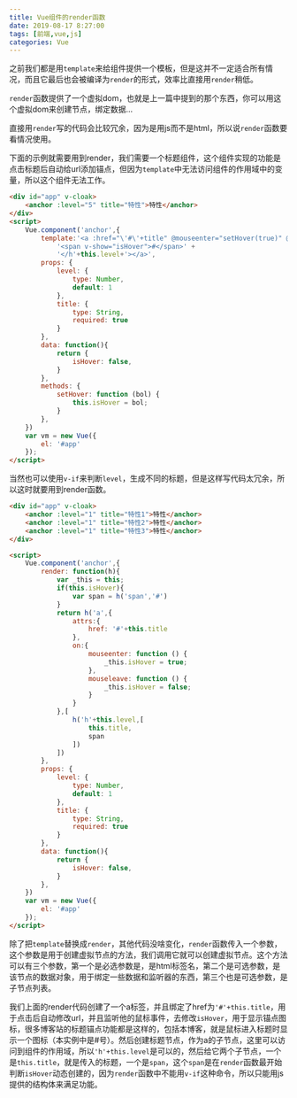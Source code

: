 ```yaml
---
title: Vue组件的render函数
date: 2019-08-17 8:27:00
tags: [前端,vue,js]
categories: Vue
---
```


之前我们都是用`template`来给组件提供一个模板，但是这并不一定适合所有情况，而且它最后也会被编译为`render`的形式，效率比直接用`render`稍低。

`render`函数提供了一个虚拟dom，也就是上一篇中提到的那个东西，你可以用这个虚拟dom来创建节点，绑定数据...

直接用`render`写的代码会比较冗余，因为是用js而不是html，所以说`render`函数要看情况使用。


下面的示例就需要用到render，我们需要一个标题组件，这个组件实现的功能是点击标题后自动给url添加锚点，但因为`template`中无法访问组件的作用域中的变量，所以这个组件无法工作。

```html
<div id="app" v-cloak>
    <anchor :level="5" title="特性">特性</anchor>
</div>
<script>
    Vue.component('anchor',{
        template:'<a :href="\'#\'+title" @mouseenter="setHover(true)" @mouseleave="setHover(false)"><h'+this.level+'><slot></slot>' +
            '<span v-show="isHover">#</span>' +
            '</h'+this.level+'></a>',
        props: {
            level: {
                type: Number,
                default: 1
            },
            title: {
                type: String,
                required: true
            }
        },
        data: function(){
            return {
                isHover: false,
            }
        },
        methods: {
            setHover: function (bol) {
                this.isHover = bol;
            }
        },
    })
    var vm = new Vue({
        el: '#app'
    });
</script>
```
当然也可以使用`v-if`来判断`level`，生成不同的标题，但是这样写代码太冗余，所以这时就要用到render函数。

```html
<div id="app" v-cloak>
    <anchor :level="1" title="特性1">特性</anchor>
    <anchor :level="1" title="特性2">特性</anchor>
    <anchor :level="1" title="特性3">特性</anchor>
</div>

<script>
    Vue.component('anchor',{
        render: function(h){
            var _this = this;
            if(this.isHover){
                var span = h('span','#')
            }
            return h('a',{
                attrs:{
                    href: '#'+this.title
                },
                on:{
                    mouseenter: function () {
                        _this.isHover = true;
                    },
                    mouseleave: function () {
                        _this.isHover = false;
                    }
                }
            },[
                h('h'+this.level,[
                    this.title,
                    span
                ])
            ])
        },
        props: {
            level: {
                type: Number,
                default: 1
            },
            title: {
                type: String,
                required: true
            }
        },
        data: function(){
            return {
                isHover: false,
            }
        },
    })
    var vm = new Vue({
        el: '#app'
    });
</script>
```

除了把`template`替换成`render`，其他代码没啥变化，`render`函数传入一个参数，这个参数是用于创建虚拟节点的方法，我们调用它就可以创建虚拟节点。这个方法可以有三个参数，第一个是必选参数是，是html标签名，第二个是可选参数，是该节点的数据对象，用于绑定一些数据和监听器的东西，第三个也是可选参数，是子节点列表。

我们上面的render代码创建了一个a标签，并且绑定了href为`'#'+this.title`，用于点击后自动修改url，并且监听他的鼠标事件，去修改`isHover`，用于显示锚点图标，很多博客站的标题锚点功能都是这样的，包括本博客，就是鼠标进入标题时显示一个图标（本实例中是#号）。然后创建标题节点，作为a的子节点，这里可以访问到组件的作用域，所以`'h'+this.level`是可以的，然后给它两个子节点，一个是`this.title`，就是传入的标题，一个是`span`，这个`span`是在`render`函数最开始判断`isHover`动态创建的，因为`render`函数中不能用`v-if`这种命令，所以只能用js提供的结构体来满足功能。

